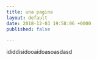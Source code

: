 ```yaml
---
title: una pagina
layout: default
date: 2018-12-03 19:58:06 +0000
published: false

---
```

ididdisidooaidoasoasdasd